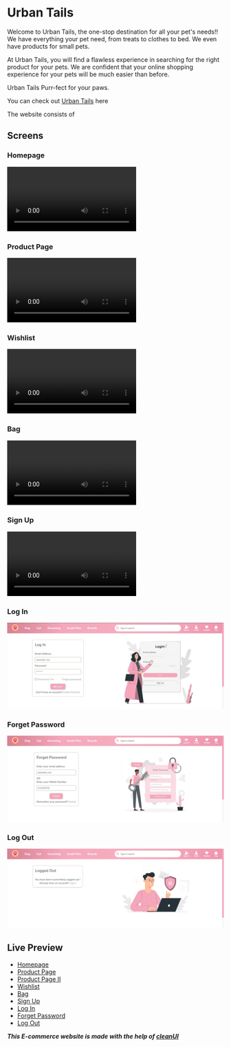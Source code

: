 # Urban Tails

Welcome to Urban Tails, the one-stop destination for all your pet's needs!!
We have everything your pet need, from treats to clothes to bed.
We even have products for small pets.

At Urban Tails, you will find a flawless experience in searching for the right product for your pets. We are confident that your online shopping experience for your pets will be much easier than before.

Urban Tails Purr-fect for your paws.

You can check out [Urban Tails](https://urban-tails.netlify.app/index.html) here

The website consists of


## Screens
### Homepage
![Homepage](/Assets/Readme/homepage.mp4)

### Product Page
![Product Page](/Assets/Readme/product.mp4)

### Wishlist
![Wishlist](/Assets/Readme/wishlist.mp4)

### Bag
![Bag](/Assets//Readme/bag.mp4)

### Sign Up
![Sign Up](/Assets/Readme/signup.mp4)

### Log In
![Log In](/Assets/Readme/login.JPG)

### Forget Password
![Forget Password](/Assets/Readme/forget.JPG)

### Log Out
![Log Out](/Assets/Readme/logout.JPG)
## Live Preview

- [Homepage](https://urban-tails.netlify.app/)
- [Product Page](https://urban-tails.netlify.app/pages/dog-products/treat)
- [Product Page II](https://urban-tails.netlify.app/pages/dog-products/leash)
- [Wishlist](https://urban-tails.netlify.app/pages/wishlist)
- [Bag](https://urban-tails.netlify.app/pages/bag)
- [Sign Up](https://urban-tails.netlify.app/pages/signup)
- [Log In](https://urban-tails.netlify.app/pages/login)
- [Forget Password](https://urban-tails.netlify.app/pages/forgot)
- [Log Out](https://urban-tails.netlify.app/pages/logout)


***This E-commerce website is made with the help of [cleanUI](https://clean-ui.netlify.app/)***